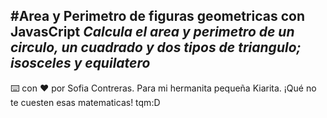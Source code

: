 #Area y Perimetro de figuras geometricas con JavasCript
_Calcula el area y perimetro de un circulo, un cuadrado y dos tipos de triangulo; isosceles y equilatero_
---
⌨️ con ❤️ por Sofia Contreras. Para mi hermanita pequeña Kiarita. ¡Qué no te cuesten esas matematicas! tqm:D
